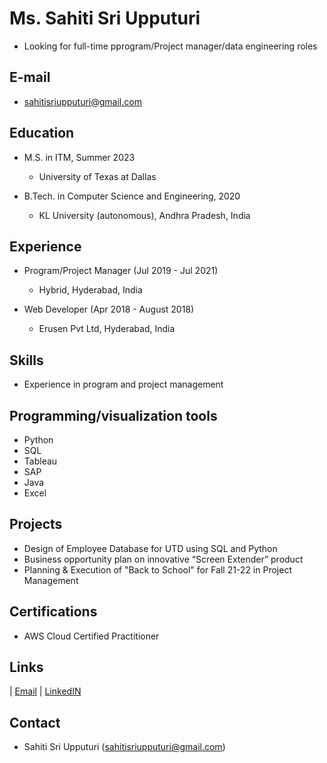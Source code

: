 # Ms. Sahiti Sri Upputuri  
- Looking for full-time pprogram/Project manager/data engineering roles 

## E-mail
-  sahitisriupputuri@gmail.com 

## Education
- M.S. in ITM, Summer 2023
    - University of Texas at Dallas 

- B.Tech. in Computer Science and Engineering, 2020
    - KL University (autonomous), Andhra Pradesh, India
	
## Experience
- Program/Project Manager (Jul 2019 - Jul 2021)
    - Hybrid, Hyderabad, India 

- Web Developer (Apr 2018 - August 2018)
    - Erusen Pvt Ltd, Hyderabad, India

## Skills 
- Experience in program and project management 

## Programming/visualization tools 
- Python
- SQL
- Tableau
- SAP
- Java
- Excel

## Projects
- Design of Employee Database for UTD using SQL and Python
- Business opportunity plan on innovative “Screen Extender” product
- Planning & Execution of "Back to School" for Fall 21-22 in Project Management

## Certifications
- AWS Cloud Certified Practitioner

## Links
| [Email](sahitisriupputuri@gmail.com) | [LinkedIN](https://www.linkedin.com/in/sahitisri/) 


## Contact
- Sahiti Sri Upputuri (sahitisriupputuri@gmail.com)